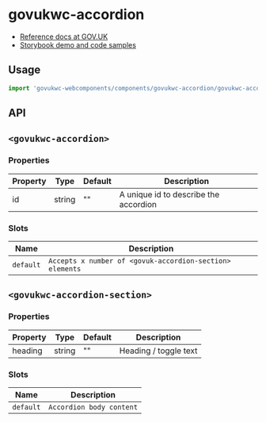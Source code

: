 # govukwc-accordion

- [Reference docs at GOV.UK](https://design-system.service.gov.uk/components/accordion/)
- [Storybook demo and code samples](http://tgreyuk.github.io/govuk-webcomponents/storybook/?path=/story/accordion/)

## Usage

```javascript
import 'govukwc-webcomponents/components/govukwc-accordion/govukwc-accordion';
```

## API

## `<govukwc-accordion>`

### Properties

| Property  |  Type     | Default | Description |
|-----------|-----------|---------|-------------|
| id|string|""|A unique id to describe the accordion| 

### Slots

| Name  |  Description     |
|-----------|-----------|
| `default` | `Accepts x number of <govuk-accordion-section> elements` |

## `<govukwc-accordion-section>`

### Properties

| Property  |  Type     | Default | Description |
|-----------|-----------|---------|-------------|
| heading|string|""|Heading / toggle text| 

### Slots

| Name  |  Description     |
|-----------|-----------|
| `default` | `Accordion body content` |

